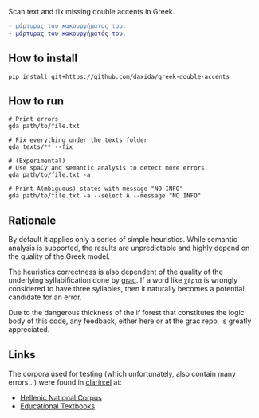 Scan text and fix missing double accents in Greek.

```diff
- μάρτυρας του κακουργήματος του.
+ μάρτυρας του κακουργήματός του.
```

## How to install

```
pip install git+https://github.com/daxida/greek-double-accents
```

## How to run

```
# Print errors
gda path/to/file.txt

# Fix everything under the texts folder
gda texts/** --fix

# (Experimental) 
# Use spaCy and semantic analysis to detect more errors.
gda path/to/file.txt -a

# Print A(mbiguous) states with message "NO INFO"
gda path/to/file.txt -a --select A --message "NO INFO"
```

## Rationale

By default it applies only a series of simple heuristics. While semantic analysis is supported, the results are unpredictable and highly depend on the quality of the Greek model.

The heuristics correctness is also dependent of the quality of the underlying syllabification done by [grac](https://github.com/daxida/grac). If a word like `χέρια` is wrongly considered to have three syllables, then it naturally becomes a potential candidate for an error.

Due to the dangerous thickness of the if forest that constitutes the logic body of this code, any feedback, either here or at the grac repo, is greatly appreciated.

## Links

The corpora used for testing (which unfortunately, also contain many errors...) were found in [clarin:el](https://inventory.clarin.gr/) at:
- [Hellenic National Corpus](https://inventory.clarin.gr/corpus/870)
- [Educational Textbooks](https://inventory.clarin.gr/corpus/908)